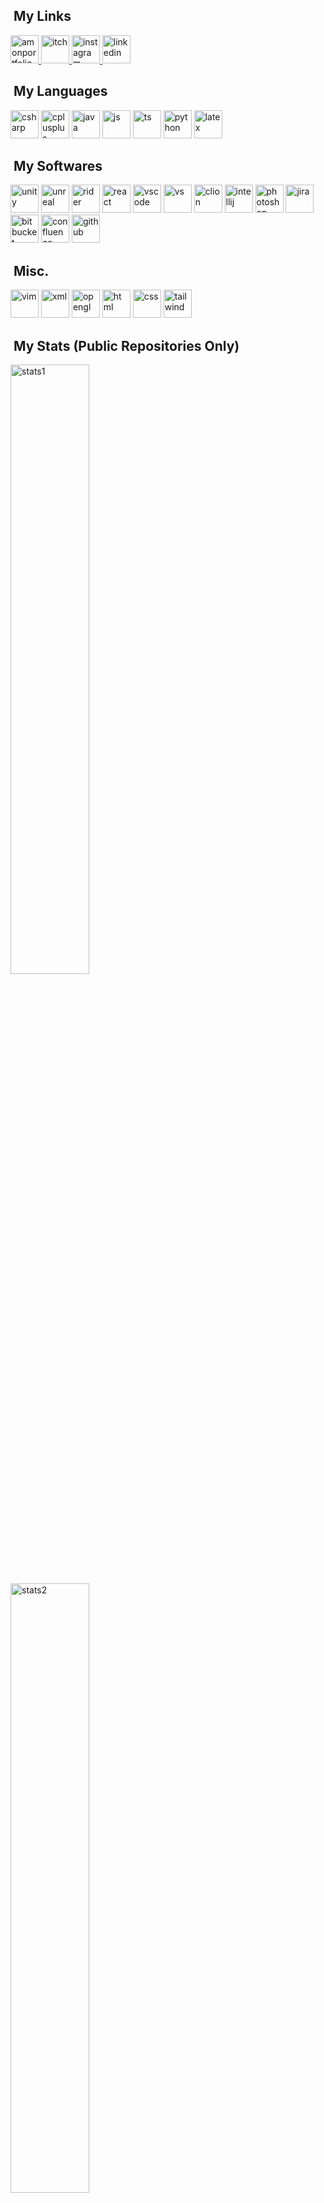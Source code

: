 <!--
**gus-s-42/gus-s-42** is a ✨ _special_ ✨ repository because its `README.md` (this file) appears on your GitHub profile.

Here are some ideas to get you started:

- 🔭 I’m currently working on ...
- 🌱 I’m currently learning ...
- 👯 I’m looking to collaborate on ...
- 🤔 I’m looking for help with ...
- 💬 Ask me about ...
- 📫 How to reach me: ...
- 😄 Pronouns: ...
- ⚡ Fun fact: ...
-->
<h2>&nbsp;My Links</h2>
<a href="https://sabinoa.myportfolio.com/">
  <img src="https://github.com/user-attachments/assets/537992bc-45db-44c2-9ec0-03b86a9897c9" alt="amonportfolio" width="45" height="45"/>
</a>
<a href="https://gus-drawing.itch.io/">
  <img src="https://github.com/user-attachments/assets/f64969ba-cfbe-460a-bb95-2d1645211901" alt="itch" width="45" height="45"/>
</a>
<a href="https://www.instagram.com/gus_drawing/">
  <img src="https://github.com/user-attachments/assets/1a8e932d-909f-4a8b-aa60-b7727bc23a48" alt="instagram" width="45" height="45"/>
</a>
<a href="https://www.linkedin.com/in/augustus-sabino">
  <img src="https://github.com/user-attachments/assets/82224b3c-0b1b-4b4f-998c-9df6c49a9e98" alt="linkedin" width="45" height="45"/>
</a>

<h2>&nbsp;My Languages</h2>
<p align="left">
<img src="https://cdn.jsdelivr.net/gh/devicons/devicon@latest/icons/csharp/csharp-original.svg" alt="csharp" width="45" height="45"/>
<img src="https://cdn.jsdelivr.net/gh/devicons/devicon@latest/icons/cplusplus/cplusplus-original.svg" alt="cplusplus" width="45" height="45"/>
<img src="https://cdn.jsdelivr.net/gh/devicons/devicon@latest/icons/java/java-original.svg" alt="java" width="45" height="45"/>
<img src="https://cdn.jsdelivr.net/gh/devicons/devicon@latest/icons/javascript/javascript-original.svg" alt="js" width="45" height="45"/>
<img src="https://cdn.jsdelivr.net/gh/devicons/devicon@latest/icons/typescript/typescript-original.svg" alt="ts" width="45" height="45"/>
<img src="https://cdn.jsdelivr.net/gh/devicons/devicon@latest/icons/python/python-original.svg" alt="python" width="45" height="45"/>
<img src="https://cdn.jsdelivr.net/gh/devicons/devicon@latest/icons/latex/latex-original.svg" alt="latex" width="45" height="45"/>
</p>

<h2>&nbsp;My Softwares</h2>
<p align="left">
<img src="https://cdn.jsdelivr.net/gh/devicons/devicon@latest/icons/unity/unity-original.svg" alt="unity" width="45" height="45"/>
<img src="https://cdn.jsdelivr.net/gh/devicons/devicon@latest/icons/unrealengine/unrealengine-original.svg" alt="unreal" width="45" height="45"/>
<img src="https://cdn.jsdelivr.net/gh/devicons/devicon@latest/icons/rider/rider-original.svg" alt="rider" width="45" height="45"/>
<img src="https://cdn.jsdelivr.net/gh/devicons/devicon@latest/icons/react/react-original.svg" alt="react" width="45" height="45"/>
<img src="https://cdn.jsdelivr.net/gh/devicons/devicon/icons/vscode/vscode-original.svg" alt="vscode" width="45" height="45"/>
<img src="https://cdn.jsdelivr.net/gh/devicons/devicon@latest/icons/visualstudio/visualstudio-plain.svg" alt="vs" width="45" height="45"/>
<img src="https://cdn.jsdelivr.net/gh/devicons/devicon@latest/icons/clion/clion-original.svg" alt="clion" width="45" height="45"/>
<img src="https://cdn.jsdelivr.net/gh/devicons/devicon@latest/icons/intellij/intellij-original.svg" alt="intellij" width="45" height="45"/>  
<img src="https://cdn.jsdelivr.net/gh/devicons/devicon@latest/icons/photoshop/photoshop-original.svg" alt="photoshop" width="45" height="45"/>
<img src="https://cdn.jsdelivr.net/gh/devicons/devicon@latest/icons/jira/jira-original.svg" alt="jira" width="45" height="45"/>
<img src="https://cdn.jsdelivr.net/gh/devicons/devicon@latest/icons/bitbucket/bitbucket-original.svg" alt="bitbucket" width="45" height="45"/>
<img src="https://cdn.jsdelivr.net/gh/devicons/devicon@latest/icons/confluence/confluence-original.svg" alt="confluence" width="45" height="45"/>
<img src="https://cdn.jsdelivr.net/gh/devicons/devicon@latest/icons/github/github-original.svg" alt="github" width="45" height="45"/>
</p>

<h2>&nbsp;Misc.</h2>
<p align="left">
<img src="https://cdn.jsdelivr.net/gh/devicons/devicon@latest/icons/vim/vim-original.svg" alt="vim" width="45" height="45"/>
<img src="https://cdn.jsdelivr.net/gh/devicons/devicon@latest/icons/xml/xml-original.svg" alt="xml" width="45" height="45"/>
<img src="https://cdn.jsdelivr.net/gh/devicons/devicon@latest/icons/opengl/opengl-original.svg" alt="opengl" width="45" height="45"/>
<img src="https://cdn.jsdelivr.net/gh/devicons/devicon@latest/icons/html5/html5-plain-wordmark.svg" alt="html" width="45" height="45"/>
<img src="https://cdn.jsdelivr.net/gh/devicons/devicon@latest/icons/css3/css3-plain-wordmark.svg" alt="css" width="45" height="45"/>
<img src="https://cdn.jsdelivr.net/gh/devicons/devicon@latest/icons/tailwindcss/tailwindcss-original-wordmark.svg" alt="tailwind" width="45" height="45"/>
</p>

<h2>&nbsp;My Stats (Public Repositories Only)</h2>
<a href="https://github.com/gus-s-42/github-readme-stats">
  <img src="https://github-readme-stats.vercel.app/api?username=gus-s-42&hide=stars&theme=transparent&show_icons=true" alt="stats1" width="50%"/>
</a>
<a href="https://github.com/gus-s-42/github-readme-stats">
  <img src="https://github-readme-stats.vercel.app/api/top-langs/?username=gus-s-42&size_weight=0.5&count_weight=0.5&theme=transparent&hide=html&layout=donut" alt="stats2" width="50%"/>
</a>
